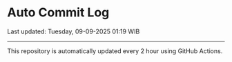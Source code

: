 # Auto Commit Log

Last updated: Tuesday, 09-09-2025 01:19 WIB

---

This repository is automatically updated every 2 hour using GitHub Actions.
